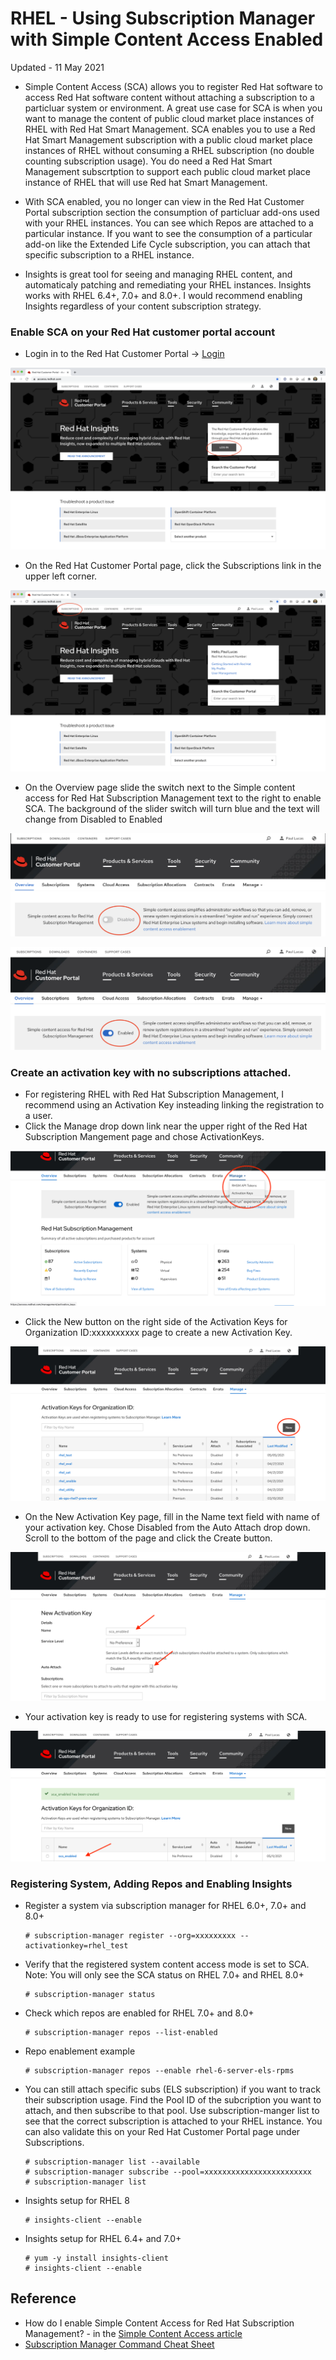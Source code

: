 # RHEL - Using Subscription Manager with Simple Content Access Enabled

Updated - 11 May 2021

- Simple Content Access (SCA) allows you to register Red Hat software to access Red Hat software content without attaching a subscription to a particluar system or environment.  A great use case for SCA is when you want to manage the content of public cloud market place instances of RHEL with Red Hat Smart Management. SCA enables you to use a Red Hat Smart Management subscription with a public cloud market place instances of RHEL without consuming a RHEL subscription (no double counting subscription usage).  You do need a Red Hat Smart Management subscrtption to support each public cloud market place instance of RHEL that will use Red hat Smart Management.

- With SCA enabled, you no longer can view in the Red Hat Customer Portal subscription section the consumption of particluar add-ons used with your RHEL instances.  You can see which Repos are attached to a particular instance.  If you want to see the consumption of a particular add-on like the Extended Life Cycle subscription, you can attach that specific subscription to a RHEL instance.

- Insights is great tool for seeing and managing RHEL content, and automaticaly patching and remediating your RHEL instances.  Insights works with RHEL 6.4+, 7.0+ and 8.0+.  I would recommend enabling Insights regardless of your content subscription strategy.  

### Enable SCA on your Red Hat customer portal account
- Login in to the Red Hat Customer Portal  -> [Login](https://access.redhat.com/)

![Red Hat Customer Portal login page](/images/S01.png)

- On the Red Hat Customer Portal page, click the Subscriptions link in the upper left corner.

![Red Hat Customer Portal page - Subscriptions](/images/S02.png)

- On the Overview page slide the switch next to the Simple content access for Red Hat Subscription Management text to the right to enable SCA.  The background of the slider switch will turn blue and the text will change from Disabled to Enabled

![Simple Content Access Disabled](/images/S03.png)

![Simple Content Access Enabled](/images/S04.png)


### Create an activation key with no subscriptions attached. 

- For registering RHEL with Red Hat Subscription Management, I recommend using an Activation Key insteading linking the registration to a user.
- Click the Manage drop down link near the upper right of the Red Hat Subscription Mangement page and chose ActivationKeys.

![Chose Managae | Activation Keys](/images/S05.png)

- Click the New button on the right side of the Activation Keys for Organization ID:xxxxxxxxxx page to create a new Activation Key.

![Click New button](/images/S06.png)

- On the New Activation Key page, fill in the Name text field with name of your activation key.  Chose Disabled from the Auto Attach drop down.  Scroll to the bottom of the page and click the Create button.

![Create New Activation Key](/images/S07.png)

- Your activation key is ready to use for registering systems with SCA.

![New Activation Key Availabe](/images/S08.png)


### Registering System, Adding Repos and Enabling Insights
- Register a system via subscription manager for RHEL 6.0+, 7.0+ and 8.0+

      # subscription-manager register --org=xxxxxxxxx --activationkey=rhel_test 
      
- Verify that the registered system content access mode is set to SCA.  Note: You will only see the SCA status on RHEL 7.0+ and RHEL 8.0+

      # subscription-manager status
      
- Check which repos are enabled for RHEL 7.0+ and 8.0+

      # subscription-manager repos --list-enabled
     
- Repo enablement example

      # subscription-manager repos --enable rhel-6-server-els-rpms    
      
- You can still attach specific subs (ELS subscription) if you want to track their subscription usage.  Find the Pool ID of the subcription you want to attach, and then subscribe to that pool.  Use subscription-manger list to see that the correct subscription is attached to your RHEL instance.  You can also validate this on your Red Hat Customer Portal page under Subscriptions.

      # subscription-manager list --available
      # subscription-manager subscribe --pool=xxxxxxxxxxxxxxxxxxxxxxxx
      # subscription-manager list
      

- Insights setup for RHEL 8

      # insights-client --enable
      
- Insights setup for RHEL 6.4+ and 7.0+

      # yum -y install insights-client
      # insights-client --enable
      
      


## Reference

- How do I enable Simple Content Access for Red Hat Subscription Management? - in the [Simple Content Access article](https://access.redhat.com/articles/simple-content-access)
- [Subscription Manager Command Cheat Sheet](https://access.redhat.com/sites/default/files/attachments/rh_sm_command_cheatsheet_1214_jcs_print.pdf)
